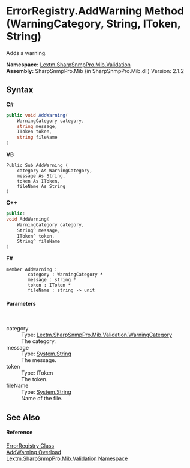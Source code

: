 # ErrorRegistry.AddWarning Method (WarningCategory, String, IToken, String)
 

Adds a warning.

**Namespace:**&nbsp;<a href="N_Lextm_SharpSnmpPro_Mib_Validation">Lextm.SharpSnmpPro.Mib.Validation</a><br />**Assembly:**&nbsp;SharpSnmpPro.Mib (in SharpSnmpPro.Mib.dll) Version: 2.1.2

## Syntax

**C#**<br />
``` C#
public void AddWarning(
	WarningCategory category,
	string message,
	IToken token,
	string fileName
)
```

**VB**<br />
``` VB
Public Sub AddWarning ( 
	category As WarningCategory,
	message As String,
	token As IToken,
	fileName As String
)
```

**C++**<br />
``` C++
public:
void AddWarning(
	WarningCategory category, 
	String^ message, 
	IToken^ token, 
	String^ fileName
)
```

**F#**<br />
``` F#
member AddWarning : 
        category : WarningCategory * 
        message : string * 
        token : IToken * 
        fileName : string -> unit 

```


#### Parameters
&nbsp;<dl><dt>category</dt><dd>Type: <a href="T_Lextm_SharpSnmpPro_Mib_Validation_WarningCategory">Lextm.SharpSnmpPro.Mib.Validation.WarningCategory</a><br />The category.</dd><dt>message</dt><dd>Type: <a href="https://docs.microsoft.com/dotnet/api/system.string" target="_blank" rel="noopener noreferrer">System.String</a><br />The message.</dd><dt>token</dt><dd>Type: IToken<br />The token.</dd><dt>fileName</dt><dd>Type: <a href="https://docs.microsoft.com/dotnet/api/system.string" target="_blank" rel="noopener noreferrer">System.String</a><br />Name of the file.</dd></dl>

## See Also


#### Reference
<a href="T_Lextm_SharpSnmpPro_Mib_Validation_ErrorRegistry">ErrorRegistry Class</a><br /><a href="Overload_Lextm_SharpSnmpPro_Mib_Validation_ErrorRegistry_AddWarning">AddWarning Overload</a><br /><a href="N_Lextm_SharpSnmpPro_Mib_Validation">Lextm.SharpSnmpPro.Mib.Validation Namespace</a><br />